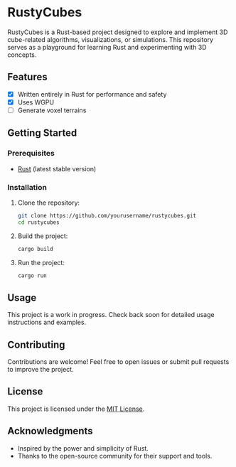 # RustyCubes

RustyCubes is a Rust-based project designed to explore and implement 3D cube-related algorithms, visualizations, or simulations. This repository serves as a playground for learning Rust and experimenting with 3D concepts.

## Features

- [x] Written entirely in Rust for performance and safety
- [x] Uses WGPU
- [ ] Generate voxel terrains

## Getting Started

### Prerequisites

- [Rust](https://www.rust-lang.org/tools/install) (latest stable version)

### Installation

1. Clone the repository:
    ```bash
    git clone https://github.com/yourusername/rustycubes.git
    cd rustycubes
    ```

2. Build the project:
    ```bash
    cargo build
    ```

3. Run the project:
    ```bash
    cargo run
    ```

## Usage

This project is a work in progress. Check back soon for detailed usage instructions and examples.

## Contributing

Contributions are welcome! Feel free to open issues or submit pull requests to improve the project.

## License

This project is licensed under the [MIT License](LICENSE).

## Acknowledgments

- Inspired by the power and simplicity of Rust.
- Thanks to the open-source community for their support and tools.
